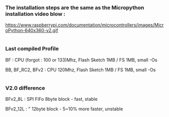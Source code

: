 

### The installation steps are the same as the Micropython installation video blow :

https://www.raspberrypi.com/documentation/microcontrollers/images/MicroPython-640x360-v2.gif

#

### Last compiled Profile 

BF : CPU (forgot : 100 or 133)Mhz, Flash Sketch 1MB / FS 1MB, small -Os 

BB, BF_RC2, BFv2 : CPU 120Mhz, Flash Sketch 1MB / FS 1MB, small -Os 

#

### V2.0 difference

BFv2_8L : SPI FiFo 8byte block - fast, stable

BFv2_12L :   "    12byte block - 5~10% more faster, unstable

